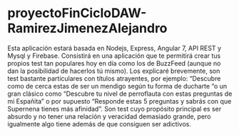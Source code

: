 # proyectoFinCicloDAW-RamirezJimenezAlejandro
Esta aplicación estará basada en Nodejs, Express, Angular 7, API REST y Mysql y Firebase.
Consistirá en una aplicación que te permitirá crear tus propios test tan populares hoy en día como los de BuzzFeed (aunque no dan la posibilidad de hacerlos tú mismo). Los explicaré brevemente, son test bastante particulares con títulos atrayentes, por ejemplo: “Descubre como de cerca estas de ser un mendigo según tu forma de ducharte “o un gran clásico como “Descubre tu nivel de perroflauta con estas preguntas de mi Españita” o por supuesto “Responde estas 5 preguntas y sabrás con que Supernena tienes más afinidad”.
Son test cuyo propósito principal es ser absurdo y no tener una relación y veracidad demasiado grande, pero igualmente algo tiene además de que consiguen ser adictivos.
